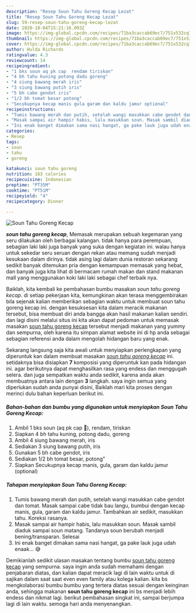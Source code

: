 ```yaml
---
description: "Resep Soun Tahu Goreng Kecap Lezat"
title: "Resep Soun Tahu Goreng Kecap Lezat"
slug: 59-resep-soun-tahu-goreng-kecap-lezat
date: 2020-10-04T15:21:16.093Z
image: https://img-global.cpcdn.com/recipes/71ba3caccab69ec7/751x532cq70/soun-tahu-goreng-kecap-foto-resep-utama.jpg
thumbnail: https://img-global.cpcdn.com/recipes/71ba3caccab69ec7/751x532cq70/soun-tahu-goreng-kecap-foto-resep-utama.jpg
cover: https://img-global.cpcdn.com/recipes/71ba3caccab69ec7/751x532cq70/soun-tahu-goreng-kecap-foto-resep-utama.jpg
author: Hulda Richards
ratingvalue: 4.3
reviewcount: 14
recipeingredient:
- "1 bks soun aq pk cap  rendam tiriskan"
- "4 bh tahu kuning potong dadu goreng"
- "4 siung bawang merah iris"
- "3 siung bawang putih iris"
- "5 bh cabe gendot iris"
- "1/2 bh tomat besar potong"
- "Secukupnya kecap manis gula garam dan kaldu jamur optional"
recipeinstructions:
- "Tumis bawang merah dan putih, setelah wangi masukkan cabe gendot dan tomat. Masak sampai cabe tidak bau langu, bumbui dengan kecap manis, gula, garam dan kaldu jamur. Tambahkan air sedikit, masukkan tahu. Koreksi rasanya."
- "Masak sampai air hampir habis, lalu masukkan soun. Masak sambil diaduk sampai soun matang. Tandanya soun berubah menjadi bening/transparan. Selesai"
- "Ini enak banget dimakan sama nasi hangat, ga pake lauk juga udah enaak... 😅"
categories:
- Resep
tags:
- soun
- tahu
- goreng

katakunci: soun tahu goreng 
nutrition: 163 calories
recipecuisine: Indonesian
preptime: "PT35M"
cooktime: "PT51M"
recipeyield: "4"
recipecategory: Dinner

---
```



![Soun Tahu Goreng Kecap](https://img-global.cpcdn.com/recipes/71ba3caccab69ec7/751x532cq70/soun-tahu-goreng-kecap-foto-resep-utama.jpg)

<b><i>soun tahu goreng kecap</i></b>, Memasak merupakan sebuah kegemaran yang seru dilakukan oleh berbagai kalangan. tidak hanya para perempuan, sebagian laki laki juga banyak yang suka dengan kegiatan ini. walau hanya untuk sekedar seru seruan dengan rekan atau memang sudah menjadi kesukaan dalam dirinya. tidak asing lagi dalam dunia restoran sekarang sedikit banyak ditemukan pria dengan kemampuan memasak yang hebat, dan banyak juga kita lihat di bermacam rumah makan dan stand makanan mall yang menggunakan koki laki laki sebagai chef terbaik nya.



Baiklah, kita kembali ke pembahasan bumbu masakan <i>soun tahu goreng kecap</i>. di setiap pekerjaan kita, kemungkinan akan terasa menggembirakan bila sejenak kalian memberikan sebagian waktu untuk membuat soun tahu goreng kecap ini. dengan kesuksesan kita dalam meracik makanan tersebut, bisa membuat diri anda bangga akan hasil makanan kalian sendiri. dan lagi disini melalui situs ini kita akan dapat pedoman untuk memasak masakan <u>soun tahu goreng kecap</u> tersebut menjadi makanan yang yummy dan sempurna, oleh karena itu simpan alamat website ini di hp anda sebagai sebagian referensi anda dalam mengolah hidangan baru yang enak.


Sekarang langsung saja kita awali untuk menyiapkan perlengkapan yang diperuntuk kan dalam membuat masakan <u><i>soun tahu goreng kecap</i></u> ini. setidaknya bisa disiapkan <b>7</b> komposisi yang diperuntuk kan pada hidangan ini. agar berikutnya dapat menghasilkan rasa yang endess dan menggugah selera. dan juga sempatkan waktu anda sedikit, karena anda akan membuatnya antara lain dengan <b>3</b> langkah. saya ingin semua yang diperlukan sudah anda punyai disini, Baiklah mari kita proses dengan merinci dulu bahan keperluan berikut ini.

<!--inarticleads1-->

##### Bahan-bahan dan bumbu yang digunakan untuk menyiapkan Soun Tahu Goreng Kecap:

1. Ambil 1 bks soun (aq pk cap 🍜), rendam, tiriskan
1. Siapkan 4 bh tahu kuning, potong dadu, goreng
1. Ambil 4 siung bawang merah, iris
1. Sediakan 3 siung bawang putih, iris
1. Gunakan 5 bh cabe gendot, iris
1. Sediakan 1/2 bh tomat besar, potong&#34;
1. Siapkan Secukupnya kecap manis, gula, garam dan kaldu jamur (optional)




<!--inarticleads2-->

##### Tahapan menyiapkan Soun Tahu Goreng Kecap:

1. Tumis bawang merah dan putih, setelah wangi masukkan cabe gendot dan tomat. Masak sampai cabe tidak bau langu, bumbui dengan kecap manis, gula, garam dan kaldu jamur. Tambahkan air sedikit, masukkan tahu. Koreksi rasanya.
1. Masak sampai air hampir habis, lalu masukkan soun. Masak sambil diaduk sampai soun matang. Tandanya soun berubah menjadi bening/transparan. Selesai
1. Ini enak banget dimakan sama nasi hangat, ga pake lauk juga udah enaak... 😅




Demikianlah sedikit ulasan masakan tentang bumbu <u>soun tahu goreng kecap</u> yang sempurna. saya ingin anda sudah memahami dengan penjabaran diatas, dan kalian dapat meracik lagi di lain waktu untuk di sajikan dalam saat saat even even family atau kolega kalian. kita bs mengkolaborasi bumbu bumbu yang tertera diatas sesuai dengan keinginan anda, sehingga makanan <b>soun tahu goreng kecap</b> ini bs menjadi lebih endess dan nikmat lagi. berikut pembahasan singkat ini, sampai berjumpa lagi di lain waktu. semoga hari anda menyenangkan.
